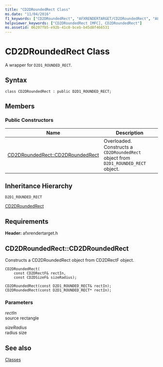 ```yaml
---
title: "CD2DRoundedRect Class"
ms.date: "11/04/2016"
f1_keywords: ["CD2DRoundedRect", "AFXRENDERTARGET/CD2DRoundedRect", "AFXRENDERTARGET/CD2DRoundedRect::CD2DRoundedRect"]
helpviewer_keywords: ["CD2DRoundedRect [MFC], CD2DRoundedRect"]
ms.assetid: 06207fb5-e92b-41c0-bceb-b45d8f466531
---
```

# CD2DRoundedRect Class

A wrapper for `D2D1_ROUNDED_RECT`.

## Syntax

```
class CD2DRoundedRect : public D2D1_ROUNDED_RECT;
```

## Members

### Public Constructors

|Name|Description|
|----------|-----------------|
|[CD2DRoundedRect::CD2DRoundedRect](#cd2droundedrect)|Overloaded. Constructs a `CD2DRoundedRect` object from `D2D1_ROUNDED_RECT` object.|

## Inheritance Hierarchy

`D2D1_ROUNDED_RECT`

[CD2DRoundedRect](../../mfc/reference/cd2droundedrect-class.md)

## Requirements

**Header:** afxrendertarget.h

## <a name="cd2droundedrect"></a>  CD2DRoundedRect::CD2DRoundedRect

Constructs a CD2DRoundedRect object from CD2DRectF object.

```
CD2DRoundedRect(
    const CD2DRectF& rectIn,
    const CD2DSizeF& sizeRadius);

CD2DRoundedRect(const D2D1_ROUNDED_RECT& rectIn);
CD2DRoundedRect(const D2D1_ROUNDED_RECT* rectIn);
```

### Parameters

*rectIn*<br/>
source rectangle

*sizeRadius*<br/>
radius size

## See also

[Classes](../../mfc/reference/mfc-classes.md)
